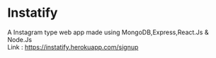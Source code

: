 # Instatify
A Instagram type web app made using MongoDB,Express,React.Js &amp; Node.Js<br>
Link : https://instatify.herokuapp.com/signup
